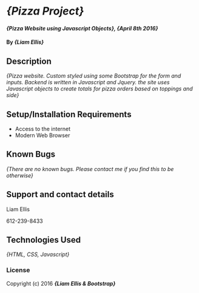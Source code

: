 # _{Pizza Project}_

#### _{Pizza Website using Javascript Objects}, {April 8th 2016}_

#### By _**{Liam Ellis}**_

## Description

_{Pizza website. Custom styled using some Bootstrap for the form and inputs. Backend is written in Javascript and Jquery. the site uses Javascript objects to create totals for pizza orders based on toppings and side}_

## Setup/Installation Requirements

- Access to the internet
- Modern Web Browser


## Known Bugs

_{There are no known bugs. Please contact me if you find this to be otherwise}_

## Support and contact details

Liam Ellis

612-239-8433

## Technologies Used

_{HTML, CSS, Javascript}_

### License


Copyright (c) 2016 **_{Liam Ellis & Bootstrap}_**